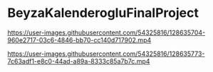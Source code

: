 # BeyzaKalenderogluFinalProject

https://user-images.githubusercontent.com/54325816/128635704-960e2717-03c6-4846-bb70-cc140d717902.mp4



https://user-images.githubusercontent.com/54325816/128635773-7c63adf1-e8c0-44ad-a89a-8333c85a7b7c.mp4



